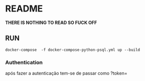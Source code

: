# README

**THERE IS NOTHING TO READ SO FUCK OFF**

## RUN
    docker-compose  -f docker-compose-python-psql.yml up --build

### Authentication


após fazer a autenticação tem-se de passar como ?token=<token dado>